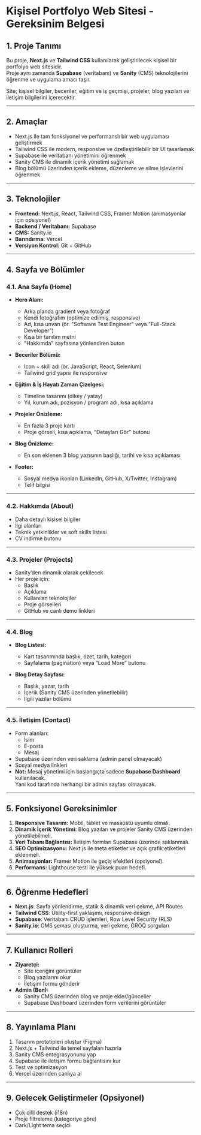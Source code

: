# Kişisel Portfolyo Web Sitesi - Gereksinim Belgesi

## 1. Proje Tanımı

Bu proje, **Next.js** ve **Tailwind CSS** kullanılarak geliştirilecek kişisel bir portfolyo web sitesidir.  
Proje aynı zamanda **Supabase** (veritabanı) ve **Sanity** (CMS) teknolojilerini öğrenme ve uygulama amacı taşır.

Site; kişisel bilgiler, beceriler, eğitim ve iş geçmişi, projeler, blog yazıları ve iletişim bilgilerini içerecektir.

---

## 2. Amaçlar

- Next.js ile tam fonksiyonel ve performanslı bir web uygulaması geliştirmek
- Tailwind CSS ile modern, responsive ve özelleştirilebilir bir UI tasarlamak
- Supabase ile veritabanı yönetimini öğrenmek
- Sanity CMS ile dinamik içerik yönetimi sağlamak
- Blog bölümü üzerinden içerik ekleme, düzenleme ve silme işlevlerini öğrenmek

---

## 3. Teknolojiler

- **Frontend:** Next.js, React, Tailwind CSS, Framer Motion (animasyonlar için opsiyonel)
- **Backend / Veritabanı:** Supabase
- **CMS:** Sanity.io
- **Barındırma:** Vercel
- **Versiyon Kontrol:** Git + GitHub

---

## 4. Sayfa ve Bölümler

### 4.1. Ana Sayfa (Home)

- **Hero Alanı:**
  - Arka planda gradient veya fotoğraf
  - Kendi fotoğrafım (optimize edilmiş, responsive)
  - Ad, kısa unvan (ör. "Software Test Engineer" veya "Full-Stack Developer")
  - Kısa bir tanıtım metni
  - "Hakkımda" sayfasına yönlendiren buton

- **Beceriler Bölümü:**
  - Icon + skill adı (ör. JavaScript, React, Selenium)
  - Tailwind grid yapısı ile responsive

- **Eğitim & İş Hayatı Zaman Çizelgesi:**
  - Timeline tasarımı (dikey / yatay)
  - Yıl, kurum adı, pozisyon / program adı, kısa açıklama

- **Projeler Önizleme:**
  - En fazla 3 proje kartı
  - Proje görseli, kısa açıklama, “Detayları Gör” butonu

- **Blog Önizleme:**
  - En son eklenen 3 blog yazısının başlığı, tarihi ve kısa açıklaması

- **Footer:**
  - Sosyal medya ikonları (LinkedIn, GitHub, X/Twitter, Instagram)
  - Telif bilgisi

---

### 4.2. Hakkımda (About)

- Daha detaylı kişisel bilgiler
- İlgi alanları
- Teknik yetkinlikler ve soft skills listesi
- CV indirme butonu

---

### 4.3. Projeler (Projects)

- Sanity’den dinamik olarak çekilecek
- Her proje için:
  - Başlık
  - Açıklama
  - Kullanılan teknolojiler
  - Proje görselleri
  - GitHub ve canlı demo linkleri

---

### 4.4. Blog

- **Blog Listesi:**
  - Kart tasarımında başlık, özet, tarih, kategori
  - Sayfalama (pagination) veya “Load More” butonu

- **Blog Detay Sayfası:**
  - Başlık, yazar, tarih
  - İçerik (Sanity CMS üzerinden yönetilebilir)
  - İlgili yazılar bölümü

---

### 4.5. İletişim (Contact)

- Form alanları:
  - İsim
  - E-posta
  - Mesaj
- Supabase üzerinden veri saklama (admin panel olmayacak)
- Sosyal medya linkleri
- **Not:** Mesaj yönetimi için başlangıçta sadece **Supabase Dashboard** kullanılacak.  
  Yani kod tarafında herhangi bir admin sayfası olmayacak.

---

## 5. Fonksiyonel Gereksinimler

1. **Responsive Tasarım:** Mobil, tablet ve masaüstü uyumlu olmalı.
2. **Dinamik İçerik Yönetimi:** Blog yazıları ve projeler Sanity CMS üzerinden yönetilebilmeli.
3. **Veri Tabanı Bağlantısı:** İletişim formları Supabase üzerinde saklanmalı.
4. **SEO Optimizasyonu:** Next.js ile meta etiketler ve açık grafik etiketleri eklenmeli.
5. **Animasyonlar:** Framer Motion ile geçiş efektleri (opsiyonel).
6. **Performans:** Lighthouse testi ile yüksek puan hedefi.

---

## 6. Öğrenme Hedefleri

- **Next.js**: Sayfa yönlendirme, statik & dinamik veri çekme, API Routes
- **Tailwind CSS**: Utility-first yaklaşımı, responsive design
- **Supabase**: Veritabanı CRUD işlemleri, Row Level Security (RLS)
- **Sanity.io**: CMS şeması oluşturma, veri çekme, GROQ sorguları

---

## 7. Kullanıcı Rolleri

- **Ziyaretçi:**
  - Site içeriğini görüntüler
  - Blog yazılarını okur
  - İletişim formu gönderir
- **Admin (Ben):**
  - Sanity CMS üzerinden blog ve proje ekler/günceller
  - Supabase Dashboard üzerinden form verilerini görüntüler

---

## 8. Yayınlama Planı

1. Tasarım prototipleri oluştur (Figma)
2. Next.js + Tailwind ile temel sayfaları hazırla
3. Sanity CMS entegrasyonunu yap
4. Supabase ile iletişim formu bağlantısını kur
5. Test ve optimizasyon
6. Vercel üzerinden canlıya al

---

## 9. Gelecek Geliştirmeler (Opsiyonel)

- Çok dilli destek (i18n)
- Proje filtreleme (kategoriye göre)
- Dark/Light tema seçici
